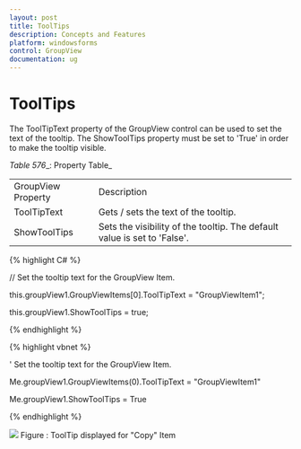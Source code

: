 ```yaml
---
layout: post
title: ToolTips
description: Concepts and Features
platform: windowsforms
control: GroupView
documentation: ug
---
```

# ToolTips

The ToolTipText property of the GroupView control can be used to set the text of the tooltip. The ShowToolTips 
property must be set to 'True' in order to make the tooltip visible.

_Table_ _576__: Property Table_

<table>
<tr>
<td>
GroupView Property</td><td>
Description</td></tr>
<tr>
<td>
ToolTipText</td><td>
Gets / sets the text of the tooltip.</td></tr>
<tr>
<td>
ShowToolTips</td><td>
Sets the visibility of the tooltip. The default value is set to 'False'.</td></tr>
</table>


{% highlight C# %} 

// Set the tooltip text for the GroupView Item. 

this.groupView1.GroupViewItems[0].ToolTipText = "GroupViewItem1";

this.groupView1.ShowToolTips = true;

 {% endhighlight %}



{% highlight vbnet %} 

' Set the tooltip text for the GroupView Item. 

Me.groupView1.GroupViewItems(0).ToolTipText = "GroupViewItem1"

Me.groupView1.ShowToolTips = True

{% endhighlight %}


![](Overview_images/Overview_img86.jpeg) 
Figure : ToolTip displayed for "Copy" Item